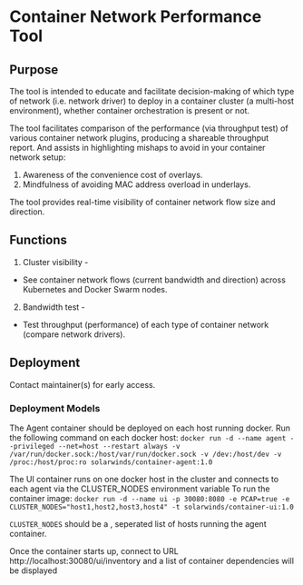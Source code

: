 # Container Network Performance Tool

## Purpose
The tool is intended to educate and facilitate decision-making of which type of network (i.e. network driver) to deploy in a container cluster (a multi-host environment), whether container orchestration is present or not. 

The tool facilitates comparison of the performance (via throughput test) of various container network plugins, producing a shareable throughput report. And assists in highlighting mishaps to avoid in your container network setup:
 1. Awareness of the convenience cost of overlays.
 1. Mindfulness of avoiding MAC address overload in underlays.

The tool provides real-time visibility of container network flow size and direction.

## Functions
1. Cluster visibility -
  * See container network flows (current bandwidth and direction) across Kubernetes and Docker Swarm nodes.
2. Bandwidth test -
  * Test throughput (performance) of each type of container network (compare network drivers).

## Deployment
Contact maintainer(s) for early access.

### Deployment Models

The Agent container should be deployed on each host running docker.   Run the following command on each docker host:
`docker run -d --name agent --privileged --net=host --restart always -v /var/run/docker.sock:/host/var/run/docker.sock -v /dev:/host/dev -v /proc:/host/proc:ro solarwinds/container-agent:1.0`

The UI container runs on one docker host in the cluster and connects to each agent via the CLUSTER_NODES environment variable
To run the container image:
`docker run -d --name ui -p 30080:8080 -e PCAP=true -e CLUSTER_NODES="host1,host2,host3,host4" -t solarwinds/container-ui:1.0`

`CLUSTER_NODES` should be a , seperated list of hosts running the agent container.

Once the container starts up, connect to URL http://localhost:30080/ui/inventory and a list of container dependencies will be displayed
